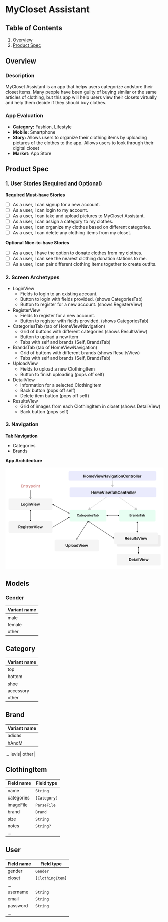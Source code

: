 # MyCloset Assistant

## Table of Contents
1. [Overview](#Overview)
1. [Product Spec](#Product-Spec)

## Overview
### Description
MyCloset Assistant is an app that helps users categorize andstore their closet items. Many people have been guilty of buying similar or the same articles of clothing, but this app will help users view their closets virtually and help them decide if they should buy clothes.

### App Evaluation

- **Category:** Fashion, Lifestyle
- **Mobile:** Smartphone
- **Story:** Allows users to organize their clothing items by uploading pictures of the clothes to the app. Allows users to look through their digital closet 
- **Market:** App Store

## Product Spec

### 1. User Stories (Required and Optional)

**Required Must-have Stories**

- [ ] As a user, I can signup for a new account.
- [ ] As a user, I can login to my account.
- [ ] As a user, I can take and upload pictures to MyCloset Assistant.
- [ ] As a user, I can assign a category to my clothes.
- [ ] As a user, I can organize my clothes based on different categories.
- [ ] As a user, I can delete any clothing items from my closet. 

**Optional Nice-to-have Stories**

- [ ] As a user, I have the option to donate clothes from my clothes.
- [ ] As a user, I can see the nearest clothing donation stations to me. 
- [ ] As a user, I can pair different clothing items together to create outfits.

### 2. Screen Archetypes

* LoginView
   * Fields to login to an existing account.
   * Button to login with fields provided. (shows CategoriesTab)
   * Button to register for a new account. (shows RegisterView)
* RegisterView
   * Fields to register for a new account.
   * Button to register with fields provided. (shows CategoriesTab)
* CategoriesTab (tab of HomeViewNavigation)
   * Grid of buttons with different categories (shows ResultsView)
   * Button to upload a new item
   * Tabs with self and brands (Self, BrandsTab)
* BrandsTab (tab of HomeViewNavigation)
   * Grid of buttons with different brands (shows ResultsView)
   * Tabs with self and brands (Self, BrandsTab)
* UploadView
   * Fields to upload a new ClothingItem
   * Button to finish uploading (pops off self)
* DetailView
   * Information for a selected ClothingItem
   * Back button (pops off self)
   * Delete item button (pops off self)
* ResultsView
   * Grid of images from each ClothingItem in closet (shows DetailView)
   * Back button (pops self)

### 3. Navigation

**Tab Navigation**

* Categories
* Brands

**App Architecture**


<img src="assets/images/app-flow.png" width=600>

<!--
TODO: Add wireframes
## Wireframes
<img src="YOUR_WIREFRAME_IMAGE_URL" width=600>
-->

<!--
TODO: Add schema
## Schema
This section will be completed in Unit 9
-->

## Models
### Gender
Variant name|
---|
male|
female|
other|

## Category
Variant name|
---|
top|
bottom|
shoe|
accessory|
other|

## Brand
Variant name|
---|
adidas|
hAndM|
...
levis|
other|

## ClothingItem
Field name|Field type
---|---
name|`String`
categories|`[Category]`
imageFile|`ParseFile`
brand|`Brand`
size|`String`
notes|`String?`
...|

## User
Field name|Field type
---|---
gender|`Gender`
closet|`[ClothingItem]`
...|
username|`String`
email|`String`
password|`String`
...|

